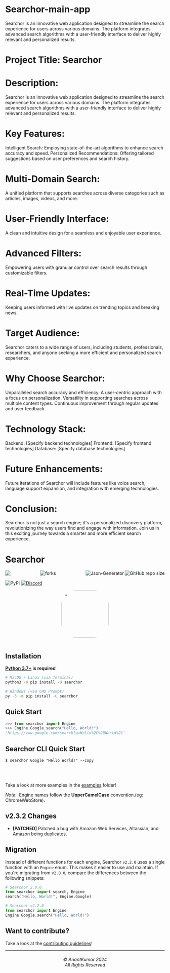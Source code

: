 # Searchor-main-app
Searchor is an innovative web application designed to streamline the search experience for users across various domains. The platform integrates advanced search algorithms with a user-friendly interface to deliver highly relevant and personalized results.


# Project Title: Searchor

# Description:
Searchor is an innovative web application designed to streamline the search experience for users across various domains. The platform integrates advanced search algorithms with a user-friendly interface to deliver highly relevant and personalized results.

# Key Features:
Intelligent Search: Employing state-of-the-art algorithms to enhance search accuracy and speed.
Personalized Recommendations: Offering tailored suggestions based on user preferences and search history.

# Multi-Domain Search:
A unified platform that supports searches across diverse categories such as articles, images, videos, and more.

# User-Friendly Interface: 
A clean and intuitive design for a seamless and enjoyable user experience.

# Advanced Filters:
Empowering users with granular control over search results through customizable filters.

# Real-Time Updates:
Keeping users informed with live updates on trending topics and breaking news.

# Target Audience:
Searchor caters to a wide range of users, including students, professionals, researchers, and anyone seeking a more efficient and personalized search experience.

# Why Choose Searchor:

Unparalleled search accuracy and efficiency.
A user-centric approach with a focus on personalization.
Versatility in supporting searches across multiple content types.
Continuous improvement through regular updates and user feedback.

# Technology Stack:
Backend: [Specify backend technologies]
Frontend: [Specify frontend technologies]
Database: [Specify database technologies]


# Future Enhancements:
Future iterations of Searchor will include features like voice search, language support expansion, and integration with emerging technologies.

# Conclusion:
Searchor is not just a search engine; it's a personalized discovery platform, revolutionizing the way users find and engage with information. Join us in this exciting journey towards a smarter and more efficient search experience.



Searchor
========


<img align="left" src="http://estruyf-github.azurewebsites.net/api/VisitorHit?user=AnantKumar&repo=Searchor&countColorcountColor&countColor=%237B1E7B"/>
<img align="right" src="https://img.shields.io/github/repo-size/AnantKumar/Searchor?style=for-the-badge&logo=appveyor" alt="GitHub repo size"/>

<img align="right" alt="Json-Generator" src="https://socialify.git.ci/AnantKumar/Searchor/image?description=1&font=Rokkitt&forks=1&issues=1&language=1&logo=https%3A%2F%2Fgithub.com%2FAnantKumar%2FSearchor%2Fblob%2Fmain%2Fext%2Fsearchor.png%3Fraw%3Dtrue&name=1&owner=1&pattern=Floating%20Cogs&pulls=1&stargazers=1&theme=Light" />

<p align="center">
<img src="https://forthebadge.com/images/badges/built-with-love.svg" alt=" forks"/>
</p>

![PyPI](https://img.shields.io/pypi/v/searchor?color=green&logo=python&logoColor=green)
[![Discord](https://img.shields.io/discord/1026470859868741662)](https://discord.gg/fPXNMW7swn)
<div style="text-align: center; display: grid; justify-content: center;"><img style="margin: auto; margin-bottom: 1rem; border-radius: 30%;" height="150" width="150" src="https://raw.githubusercontent.com/AnantKumar/Searchor/main/ext/searchor.png"/></div>


Installation
------------
**[Python 3.7+](https://www.python.org/downloads/) is required**
```bash
# MacOS / Linux (via Terminal)
python3 -m pip install -U searchor

# Windows (via CMD Prompt)
py -3 -m pip install -U searchor
```

Quick Start
-----------
```python
>>> from searchor import Engine
>>> Engine.Google.search("Hello, World!")
'https://www.google.com/search?q=Hello%2C%20World%21'
```

Searchor CLI Quick Start
---------
```shell
$ searchor Google "Hello World!" --copy
```
<br>
</br>

Take a look at more examples in the [examples](https://github.com/20BCE11035/Searchor/tree/main/examples) folder!

*Note*:&nbsp; Engine names follow the **UpperCamelCase** convention.(eg: ChromeWebStore).

v2.3.2 Changes
--------------
- **[PATCHED]** Patched a bug with Amazon Web Services, Altassian, and Amazon being duplicates.

Migration
---------
Instead of different functions for each engine, Searchor `v2.2.0` uses a single function with an `Engine` enum. This makes it easier to use and maintain. If you're migrating from `v2.0.0`, compare the differences between the following snippets:
```python
# Searchor 2.0.0
from searchor import search, Engine
search("Hello, World!", Engine.Google)
```
```python
# Searchor v2.2.0
from searchor import Engine
Engine.Google.search("Hello, World!")
```

## Want to contribute?
Take a look at the [contributing guidelines](CONTRIBUTING.md)!

<hr>
<h6 align="center">© AnantKumar 2024 
<br>
All Rights Reserved</h6>

